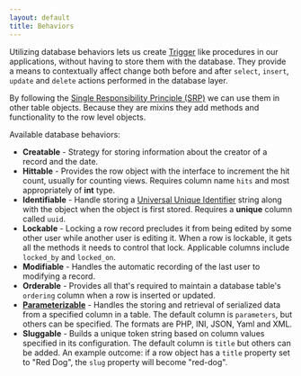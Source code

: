 ```yaml
---
layout: default
title: Behaviors
---
```


Utilizing database behaviors lets us create [Trigger](http://en.wikipedia.org/wiki/Database_trigger) like procedures in our applications, without having to store them with the database. They provide a means to contextually affect change both before and after `select`, `insert`, `update` and `delete` actions performed in the database layer.

By following the [Single Responsibility Principle (SRP)](https://en.wikipedia.org/wiki/Single_responsibility_principle) we can use them in other table objects. Because they are mixins they add methods and functionality to the row level objects.

Available database behaviors:

+ **Creatable** - Strategy for storing information about the creator of a record and the date.
+ **Hittable** - Provides the row object with the interface to increment the  hit count, usually for counting views. Requires column name `hits` and most appropriately of  **int** type.
+ **Identifiable** - Handle storing a [Universal Unique Identifier]() string along with the object when the object is first stored. Requires a **unique** column called `uuid`.
+ **Lockable** - Locking a row record precludes it from being edited by some other user while another user is editing it.  When a row is lockable, it gets all the methods it needs to control that lock. Applicable columns include `locked_by` and `locked_on`.
+ **Modifiable** - Handles the automatic recording of the last user to modifying a record.
+ **Orderable** - Provides all that's required to maintain a database table's  `ordering` column when a row is inserted or updated.
+ [**Parameterizable**](/framework/models/database/behavior/parameterizable.html) - Handles the storing and retrieval of serialized data from a specified column in a table. The default column is `parameters`, but others can be specified. The formats are PHP, INI, JSON, Yaml and XML.
+ **Sluggable** - Builds a unique token string based on column values specified in its configuration. The default column is `title` but others can be added. An example outcome: if a row object has a `title` property set to "Red Dog", the `slug` property will become "red-dog".
